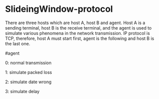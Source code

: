 # SlideingWindow-protocol
There are three hosts which are host A, host B and agent. Host A is a sending terminal, host B is the receive terminal, and the agent is used to simulate various phenomena in the network transmission. 
IP protocol is TCP, therefore, host A must start first, agent is the following and host B is the last one.


#agent

0: normal transmission

1: simulate packed loss

2: simulate date wrong

3: simulate delay
